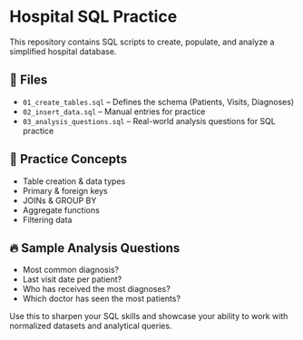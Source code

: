 # Hospital SQL Practice

This repository contains SQL scripts to create, populate, and analyze a simplified hospital database.

## 📂 Files

- `01_create_tables.sql` – Defines the schema (Patients, Visits, Diagnoses)
- `02_insert_data.sql` – Manual entries for practice
- `03_analysis_questions.sql` – Real-world analysis questions for SQL practice

## 🧠 Practice Concepts

- Table creation & data types
- Primary & foreign keys
- JOINs & GROUP BY
- Aggregate functions
- Filtering data

## 🔥 Sample Analysis Questions

- Most common diagnosis?
- Last visit date per patient?
- Who has received the most diagnoses?
- Which doctor has seen the most patients?

Use this to sharpen your SQL skills and showcase your ability to work with normalized datasets and analytical queries.